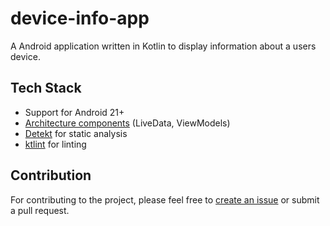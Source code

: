 # device-info-app

A Android application written in Kotlin to display information about a users device.

## Tech Stack
* Support for Android 21+
* [Architecture components](https://developer.android.com/topic/libraries/architecture) (LiveData, ViewModels)
* [Detekt](https://github.com/arturbosch/detekt) for static analysis
* [ktlint](https://github.com/pinterest/ktlint) for linting

## Contribution
For contributing to the project, please feel free to [create an issue](https://github.com/b-reynolds/device-info-app/issues/new) or submit a pull request.
